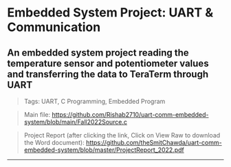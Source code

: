 # Embedded System Project: UART & Communication

## An embedded system project reading the temperature sensor and potentiometer values and transferring the data to TeraTerm through UART

> Tags: UART, C Programming, Embedded Program

> Main file: https://github.com/Rishab2710/uart-comm-embedded-system/blob/main/Fall2022Source.c

> Project Report (after clicking the link, Click on View Raw to download the Word document): https://github.com/theSmitChawda/uart-comm-embedded-system/blob/master/ProjectReport_2022.pdf

----------------------------------------------------------------------------------------------------------------------
